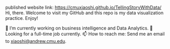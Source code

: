 published website link: https://cmuxiaoshi.github.io/TellingStoryWithData/
Hi, there.
Welcome to visit my GitHub and this repo is my data visualization practice.
Enjoy!

🔭 I’m currently working on business intelligence and Data Analytics.
🌱 Looking for a full-time job currently.
📫 How to reach me: Send me an email to xiaoshi@andrew.cmu.edu.
